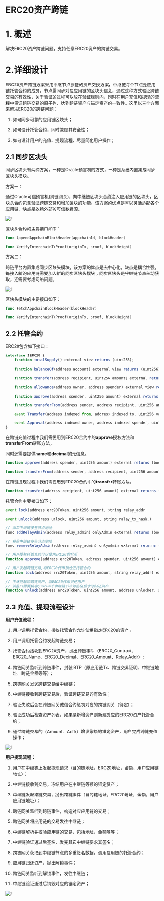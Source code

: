 # ERC20资产跨链
#  1. 概述

解决ERC20资产跨链问题，支持任意ERC20资产的跨链交易。

# 2.详细设计

ERC20资产跨链方案采用中继节点多签的资产交换方案，中继链每个节点是应用链托管合约的成员，节点需同步对应应用链的区块头信息，通过这种方式验证跨链交易的有效性，关于验证的过程可以放在验证规则内，同时在用户充值和提现的流程中保证跨链交易的原子性，达到跨链资产与锚定资产的一致性。这里以三个方面来解决ERC20的跨链问题：

1. 如何同步可靠的应用链区块头；

2. 如何设计托管合约，同时兼顾其安全性；

3. 如何设计用户的充值、提现流程，尽量简化用户操作；

## 2.1 同步区块头

同步区块头有两种方案，一种是Oracle预言机的方式，一种是系统内置集成同步区块头模块。

方案一：

通过Oracle可信预言机(跨链网关)，向中继链区块头合约注入应用链的区块头，区块头合约包含验证跨链交易和增加区块的功能。该方案的优点是可以灵活适配各个应用链，缺点是依赖外部的可信数据源。

![!](../../../assets/oracle.png)



区块头合约的主要接口如下：

```go
func AppendAppchainBlockHeader(appchainId, blockHeader)

func VerifyInterchainTxProof(originTx, proof, blockHeight)
```



方案二：

跨链平台内置集成同步区块头模块，该方案的优点是去中心化，缺点是耦合性强，每接入新的应用链需要加入新的同步区块头模块；同步区块头是中继链节点主动获取，还需要考虑网络问题。

![!](../../../assets/bvm_block_header.png)

区块头模块的主要接口如下：

```go
func FetchAppchainBlockHeader(blockHeader)

func VerifyInterchainTxProof(originTx, proof, blockHeight)
```



## 2.2 托管合约

ERC20包含如下接口：

```javascript
interface IERC20 {
    function totalSupply() external view returns (uint256);
    
	function balanceOf(address account) external view returns (uint256);
    
	function transfer(address recipient, uint256 amount) external returns (bool);
    
	function allowance(address owner, address spender) external view returns (uint256);
    
	function approve(address spender, uint256 amount) external returns (bool);

    function transferFrom(address sender, address recipient, uint256 amount) external returns (bool);

    event Transfer(address indexed from, address indexed to, uint256 value);

    event Approval(address indexed owner, address indexed spender, uint256 value);
}

```

在跨链充值过程中我们需要用到ERC20合约中的**approve**授权方法和**transferFrom**转账方法，

同时还需要提供**name**和**decimal**的元信息。

```javascript
function approve(address spender, uint256 amount) external returns (bool);

function transferFrom(address sender, address recipient, uint256 amount) external returns (bool);

```

在跨链提现过程中我们需要用到ERC20合约中的**transfer**转账方法。

```javascript
function transfer(address recipient, uint256 amount) external returns (bool);
```



托管合约主要接口如下：

```javascript
event lock(address erc20Token, uint256 amount, string relay_addr)

event unlock(address unlock, uint256 amount, string ralay_tx_hash,)

// 添加中继链多签节点地址
func addRelayAdmin(address relay_admin) onlyAdmin external returns (bool)

// 移除中继链多签节点地址
func removeRelayAdmin(address relay_admin) onlyAdmin external returns (bool)

// 用户授权托管合约可以使用ERC20的代币
function approve(address erc20Token, address spender, uint256 amount) external returns (bool)
 
// 用户发起跨链交易,将ERC20代币锁仓进托管合约
function lock(address erc20Token, uint256 amount, string relay_addr) external returns (bool);

// 中继链解锁跨链资产，将ERC20代币归还用户
// 该接口需要接收quorum个中继链节点的签名后才可归还资产
function unlock(address erc20Token, uint256 amount, address unlocker, string ralay_tx_hash, r [][]byte, s [][]byte, v[][]byte) external returns (bool);
```



## 2.3 充值、提现流程设计

**用户充值流程：**

1. 用户调用托管合约，授权托管合约允许使用指定ERC20的资产；

2. 用户调用托管合约发起跨链交易；

3. 托管合约接收到ERC20资产，抛出跨链事件（ERC20_Contract、ERC20_Name、ERC20_Decimal、ERC20_Amount、Relay_Addr）;

4. 跨链网关监听到跨链事件，封装IBTP（原应用链Tx、跨链交易证明、中继链地址、跨链金额等等）；

5. 跨链网关发送跨链交易给中继链；

6. 中继链接收到跨链交易后，验证跨链交易的有效性；

7. 验证失败后会在跨链网关诚信合约惩罚对应的跨链网关（待定）；

8. 验证成功后检查资产列表，如果是新增资产则新建对应的ERC20资产托管合约；

9. 通过跨链交易的（Amount、Addr）增发等额的锚定资产，用户完成跨链充值操作；

![!](../../../assets/mint.png)





**用户提现流程：**

1. 用户在中继链上发起提现请求（目的链地址，ERC20地址，金额，用户应用链地址）；

2. 中继链接收到交易，冻结用户在中继链等额的锚定资产；

3. 中继链发起跨链交易，抛出跨链事件（目的链地址，ERC20地址，金额，用户应用链地址）；

4. 跨链网关监听到跨链事件，构造对应应用链的交易；

5. 跨链网关将应用链的交易发往中继链；

6. 中继链解析并校验应用链的交易，包括地址，金额等等；

7. 中继链验证通过后签名，发完其它中继链要求其签名；

8. 跨链网关获取到中继链节点的多重签名数据，调用应用链的托管合约；

9. 应用链归还资产，抛出解锁事件；

10. 跨链网关监听到解锁事件，发往中继链；

11. 中继链验证通过后销毁对应的锚定资产；

![!](../../../assets/burn.png)
